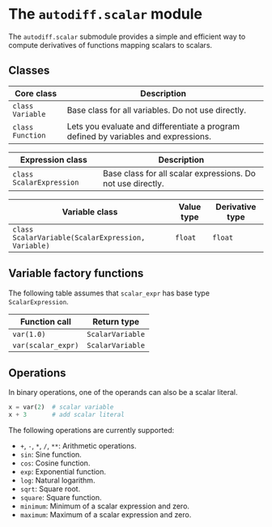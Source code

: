 # The `autodiff.scalar` module

The `autodiff.scalar` submodule provides a simple and efficient way to compute derivatives of functions mapping scalars to scalars.

## Classes

Core class | Description
--- | ---
`class Variable` | Base class for all variables. Do not use directly.
`class Function` | Lets you evaluate and differentiate a program defined by variables and expressions.

Expression class | Description
--- | ---
`class ScalarExpression` | Base class for all scalar expressions. Do not use directly.

Variable class | Value type | Derivative type
--- | --- | ---
`class ScalarVariable(ScalarExpression, Variable)` | `float` | `float`

## Variable factory functions

The following table assumes that `scalar_expr` has base type `ScalarExpression`.

Function call | Return type
--- | ---
`var(1.0)` | `ScalarVariable`
`var(scalar_expr)` | `ScalarVariable`

## Operations

In binary operations, one of the operands can also be a scalar literal.

```python
x = var(2)  # scalar variable
x + 3       # add scalar literal
```

The following operations are currently supported:

- `+`, `-`, `*`, `/`, `**`: Arithmetic operations.
- `sin`: Sine function.
- `cos`: Cosine function.
- `exp`: Exponential function.
- `log`: Natural logarithm.
- `sqrt`: Square root.
- `square`: Square function.
- `minimum`: Minimum of a scalar expression and zero.
- `maximum`: Maximum of a scalar expression and zero.
